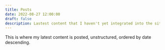 ```yaml
---
title: Posts
date: 2022-08-27 12:00:00
draft: false
description: Lastest content that I haven't yet integrated into the site structure
---
```


This is where my latest content is posted, unstructured, ordered by date descending.